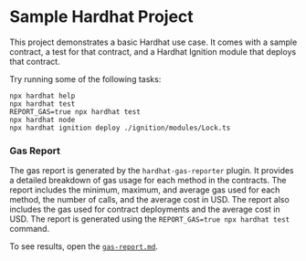 # Sample Hardhat Project

This project demonstrates a basic Hardhat use case. It comes with a sample contract, a test for that contract, and a Hardhat Ignition module that deploys that contract.

Try running some of the following tasks:

```shell
npx hardhat help
npx hardhat test
REPORT_GAS=true npx hardhat test
npx hardhat node
npx hardhat ignition deploy ./ignition/modules/Lock.ts
```


### Gas Report
The gas report is generated by the `hardhat-gas-reporter` plugin. 
It provides a detailed breakdown of gas usage for each method in the contracts. 
The report includes the minimum, maximum, and average gas used for each method, the number of calls, and the average cost in USD. 
The report also includes the gas used for contract deployments and the average cost in USD. The report is generated using the `REPORT_GAS=true npx hardhat test` command.

To see results, open the [`gas-report.md`](gas-report.md).
